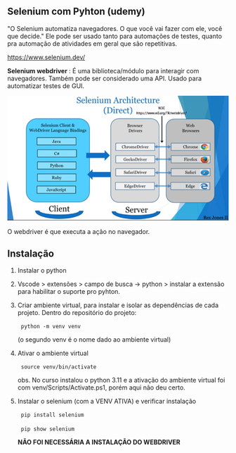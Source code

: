 ## Selenium com Pyhton (udemy)

"O Selenium automatiza navegadores. O que você vai fazer com ele, você que decide." 
Ele pode ser usado tanto para automações de testes, quanto pra automação de atividades em geral que são repetitivas. 

https://www.selenium.dev/ 

**Selenium webdriver** : 
É uma biblioteca/módulo para interagir com navegadores. Também pode ser considerado uma API.
Usado para automatizar testes de GUI.

![webdriver](/imagens/webdriver.png)

O webdriver é que executa a ação no navegador.

## Instalação 

1. Instalar o python

2. Vscode > extensões > campo de busca -> python > instalar a extensão para habilitar o suporte pro pyhton.

3. Criar ambiente virtual, para instalar e isolar as dependências de cada projeto. Dentro do repositório do projeto:

        python -m venv venv

    (o segundo venv é o nome dado ao ambiente virtual)

4. Ativar o ambiente virtual

        source venv/bin/activate

    obs. No curso instalou o python 3.11 e a ativação do ambiente virtual foi com venv/Scripts/Activate.ps1, porém aqui não deu certo.

5. Instalar o selenium (com a VENV ATIVA) e verificar instalação

        pip install selenium

        pip show selenium

    **NÃO FOI NECESSÁRIA A INSTALAÇÃO DO WEBDRIVER**
